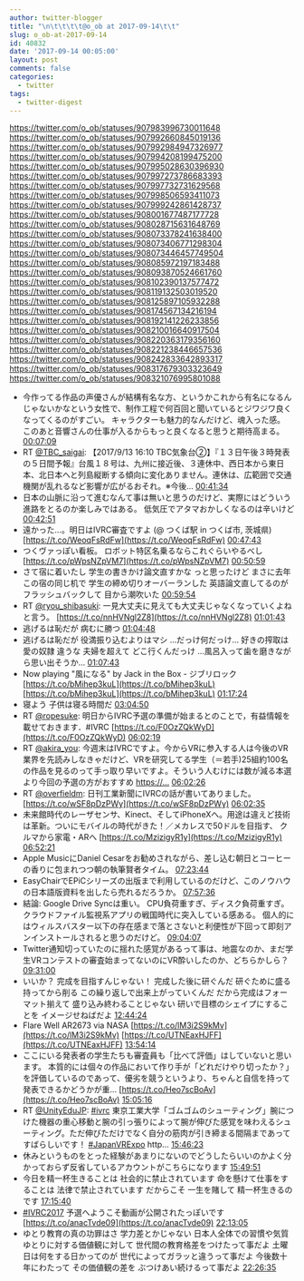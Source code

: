 ```yaml
---
author: twitter-blogger
title: "\n\t\t\t\t@o_ob at 2017-09-14\t\t"
slug: o_ob-at-2017-09-14
id: 40832
date: '2017-09-14 00:05:00'
layout: post
comments: false
categories:
  - twitter
tags:
  - twitter-digest
---
```


https://twitter.com/o_ob/statuses/907983996730011648 https://twitter.com/o_ob/statuses/907992660845019136 https://twitter.com/o_ob/statuses/907992984947326977 https://twitter.com/o_ob/statuses/907994208199475200 https://twitter.com/o_ob/statuses/907995028630396930 https://twitter.com/o_ob/statuses/907997273786683393 https://twitter.com/o_ob/statuses/907997732731629568 https://twitter.com/o_ob/statuses/907998506593411073 https://twitter.com/o_ob/statuses/907999242861428737 https://twitter.com/o_ob/statuses/908001677487177728 https://twitter.com/o_ob/statuses/908028715631648769 https://twitter.com/o_ob/statuses/908073378241638400 https://twitter.com/o_ob/statuses/908073406771298304 https://twitter.com/o_ob/statuses/908073446457749504 https://twitter.com/o_ob/statuses/908085972197183488 https://twitter.com/o_ob/statuses/908093870524661760 https://twitter.com/o_ob/statuses/908102390137577472 https://twitter.com/o_ob/statuses/908119132503019520 https://twitter.com/o_ob/statuses/908125897105932288 https://twitter.com/o_ob/statuses/908174567134216194 https://twitter.com/o_ob/statuses/908192141226233856 https://twitter.com/o_ob/statuses/908210016640917504 https://twitter.com/o_ob/statuses/908220363179356160 https://twitter.com/o_ob/statuses/908221238446657536 https://twitter.com/o_ob/statuses/908242833642893317 https://twitter.com/o_ob/statuses/908317679303323649 https://twitter.com/o_ob/statuses/908321076995801088  

*   今作ってる作品の声優さんが結構有名な方、というかこれから有名になるんじゃないかなという女性で、制作工程で何百回と聞いているとジワジワ良くなってくるのがすごい。 キャラクターも魅力的なんだけど、魂入った感。 このあと音響さんの仕事が入るからもっと良くなると思うと期待高まる。 [00:07:09](https://twitter.com/o_ob/statuses/907983996730011648)
*   RT [@TBC_saigai](https://twitter.com/TBC_saigai): 【2017/9/13 16:10 TBC気象台②】『１３日午後３時発表の５日間予報』台風１８号は、九州に接近後、３連休中、西日本から東日本、北日本へと列島縦断する傾向に変化ありません。連休は、広範囲で交通機関が乱れるなど影響が広がるおそれ。※今後… [00:41:34](https://twitter.com/o_ob/statuses/907992660845019136)
*   日本の山脈に沿って進むなんて事は無いと思うのだけど、実際にはどういう進路をとるのか楽しみではある。 低気圧でアタマおかしくなるのは辛いけど [00:42:51](https://twitter.com/o_ob/statuses/907992984947326977)
*   遠かった...。明日はIVRC審査ですよ (@ つくば駅 in つくば市, 茨城県) [https://t.co/WeoqFsRdFw](https://t.co/WeoqFsRdFw) [00:47:43](https://twitter.com/o_ob/statuses/907994208199475200)
*   つくヴァっぽい看板。 ロボット特区名乗るならこれぐらいやるべし [https://t.co/pWpsNZpVM7](https://t.co/pWpsNZpVM7) [00:50:59](https://twitter.com/o_ob/statuses/907995028630396930)
*   さて宿に着いたし 学生の書きかけ論文直すかな っと思ったけど まさに去年この宿の同じ机で 学生の締め切りオーバーランした 英語論文直してるのが フラッシュバックして 目から潮吹いた [00:59:54](https://twitter.com/o_ob/statuses/907997273786683393)
*   RT [@ryou_shibasuki](https://twitter.com/ryou_shibasuki): 一見大丈夫に見えても大丈夫じゃなくなっていくよねと言う。 [https://t.co/nnHVNgl2Z8](https://t.co/nnHVNgl2Z8) [01:01:43](https://twitter.com/o_ob/statuses/907997732731629568)
*   逃げるは恥だが 病むに勝つ [01:04:48](https://twitter.com/o_ob/statuses/907998506593411073)
*   逃げるは恥だが 役満振り込むよりはマシ ...だっけ何だっけ... 好きの搾取は愛の奴隷 違うな 夫婦を超えて どこ行くんだっけ ...風呂入って歯を磨きながら思い出そうか... [01:07:43](https://twitter.com/o_ob/statuses/907999242861428737)
*   Now playing "風になる" by Jack in the Box - ジブリロック [https://t.co/bMihep3kuL](https://t.co/bMihep3kuL) [https://t.co/bMihep3kuL](https://t.co/bMihep3kuL) [01:17:24](https://twitter.com/o_ob/statuses/908001677487177728)
*   寝よう 子供は寝る時間だ [03:04:50](https://twitter.com/o_ob/statuses/908028715631648769)
*   RT [@ropesuke](https://twitter.com/ropesuke): 明日からIVRC予選の準備が始まるとのことで，有益情報を載せておきます．#IVRC [https://t.co/F0OzZQkWyD](https://t.co/F0OzZQkWyD) [06:02:19](https://twitter.com/o_ob/statuses/908073378241638400)
*   RT [@akira_you](https://twitter.com/akira_you): 今週末はIVRCですよ。今からVRに参入する人は今後のVR業界を先読みしなきゃだけど、VRを研究してる学生（＝若手)25組約100名の作品を見るのって手っ取り早いですよ。そういう人むけには数が減る本選より今回の予選の方がおすすめ [https://…](https://…) [06:02:26](https://twitter.com/o_ob/statuses/908073406771298304)
*   RT [@overfieldm](https://twitter.com/overfieldm): 日刊工業新聞にIVRCの話が書いてありました。 [https://t.co/wSF8pDzPWy](https://t.co/wSF8pDzPWy) [06:02:35](https://twitter.com/o_ob/statuses/908073446457749504)
*   未来館時代のレーザセンサ、Kinect、そしてiPhoneXへ。用途は違えど技術は革新。ついにモバイルの時代がきた！／メカレスで50ドルを目指す、 クルマから家電・ARへ [https://t.co/MzizigyR1y](https://t.co/MzizigyR1y) [06:52:21](https://twitter.com/o_ob/statuses/908085972197183488)
*   Apple MusicにDaniel Cesarをお勧めされながら、差し込む朝日とコーヒーの香りに包まれつつ朝の執筆賢者タイム。 [07:23:44](https://twitter.com/o_ob/statuses/908093870524661760)
*   EasyChairでEPiCシリーズの出版まで利用しているのだけど、このノウハウの日本語版資料を出したら売れるだろうか。 [07:57:36](https://twitter.com/o_ob/statuses/908102390137577472)
*   結論: Google Drive Syncは重い。 CPU負荷重すぎ、ディスク負荷重すぎ。 クラウドファイル監視系アプリの戦国時代に突入している感ある。 個人的にはウィルスバスター以下の存在感まで落とさないと利便性が下回って即刻アンインストールされると思うのだけど。 [09:04:07](https://twitter.com/o_ob/statuses/908119132503019520)
*   Twitter通知切っていたのに揺れた感覚があるって事は、地震なのか、まだ学生VRコンテストの審査始まってないのにVR酔いしたのか、どちらかしら？ [09:31:00](https://twitter.com/o_ob/statuses/908125897105932288)
*   いいか？ 完成を目指すんじゃない！ 完成した後に研ぐんだ 研ぐために盛る 持ってから削る この繰り返しで出来上がっていくんだ だから完成はフォーマット揃えて 盛り込み終わることじゃない 研いで目標のシェイプにすることを イメージせねばだよ [12:44:24](https://twitter.com/o_ob/statuses/908174567134216194)
*   Flare Well AR2673 via NASA [https://t.co/lM3i2S9kMv](https://t.co/lM3i2S9kMv) [https://t.co/UTNEaxHJFF](https://t.co/UTNEaxHJFF) [13:54:14](https://twitter.com/o_ob/statuses/908192141226233856)
*   ここにいる発表者の学生たちも審査員も「比べて評価」はしていないと思います。 本質的には個々の作品において作り手が「どれだけやり切ったか？」を評価しているのであって、優劣を競うというより、ちゃんと自信を持って発表できるかどうかが重… [https://t.co/Heo7scBoAv](https://t.co/Heo7scBoAv) [15:05:16](https://twitter.com/o_ob/statuses/908210016640917504)
*   RT [@UnityEduJP](https://twitter.com/UnityEduJP): [#ivrc](https://twitter.com/search?q=%23ivrc&src=hash) 東京工業大学「ゴムゴムのシューティング」腕につけた機器の重心移動と腕の引っ張りによって腕が伸びた感覚を味わえるシューティング。ただ伸びただけでなく自分の筋肉が引き締まる間隔まであってすばらしいです！ [#JapanVRExpo](https://twitter.com/search?q=%23JapanVRExpo&src=hash) http… [15:46:23](https://twitter.com/o_ob/statuses/908220363179356160)
*   休みというものをとった経験があまりにないのでどうしたらいいのかよく分かっておらず反省しているアカウントがこちらになります [15:49:51](https://twitter.com/o_ob/statuses/908221238446657536)
*   今日を精一杯生きることは 社会的に禁止されています 命を懸けて仕事をすることは 法律で禁止されています だからこそ 一生を賭して 精一杯生きるのです [17:15:40](https://twitter.com/o_ob/statuses/908242833642893317)
*   [#IVRC2017](https://twitter.com/search?q=%23IVRC2017&src=hash) 予選へようこそ動画が公開されたっぽいです [https://t.co/anacTvde09](https://t.co/anacTvde09) [22:13:05](https://twitter.com/o_ob/statuses/908317679303323649)
*   ゆとり教育の真の功罪はさ 学力差とかじゃない 日本人全体での習慣や気質 ゆとりに対する価値観に対して 世代間の教育格差をつけたって事だよ 土曜日は何をする日かってのが 世代によってガラッと違うって事だよ 今後数十年にわたって その価値観の差を ぶつけあい続けるって事だよ [22:26:35](https://twitter.com/o_ob/statuses/908321076995801088)
